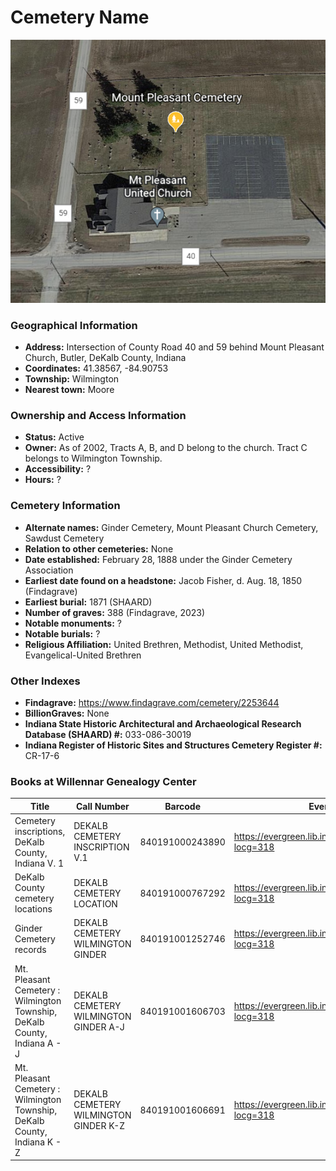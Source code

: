# Cemetery Name

![Mount Pleasant Cemetery on Google Earth](https://github.com/FyoAtEPL/DeKalbCemeteries/blob/main/images/mapImages/MountPleasantEarth.png "Mount Pleasant Cemetery on Google Earth")

### Geographical Information
- **Address:** Intersection of County Road 40 and 59 behind Mount Pleasant Church, Butler, DeKalb County, Indiana
- **Coordinates:** 41.38567, -84.90753
- **Township:** Wilmington
- **Nearest town:** Moore

### Ownership and Access Information
- **Status:** Active
- **Owner:** As of 2002, Tracts A, B, and D belong to the church. Tract C belongs to Wilmington Township.
- **Accessibility:** ?
- **Hours:** ?

### Cemetery Information
- **Alternate names:** Ginder Cemetery, Mount Pleasant Church Cemetery, Sawdust Cemetery
- **Relation to other cemeteries:** None
- **Date established:** February 28, 1888 under the Ginder Cemetery Association
- **Earliest date found on a headstone:** Jacob Fisher, d. Aug. 18, 1850 (Findagrave)
- **Earliest burial:** 1871 (SHAARD)
- **Number of graves:** 388 (Findagrave, 2023)
- **Notable monuments:** ?
- **Notable burials:** ?
- **Religious Affiliation:** United Brethren, Methodist, United Methodist, Evangelical-United Brethren

### Other Indexes
- **Findagrave:** https://www.findagrave.com/cemetery/2253644 
- **BillionGraves:** None
- **Indiana State Historic Architectural and Archaeological Research Database (SHAARD) #:** 033-086-30019
- **Indiana Register of Historic Sites and Structures Cemetery Register #:** CR-17-6

### Books at Willennar Genealogy Center

| Title | Call Number | Barcode | Evergreen Record |
| ------------ | ------------ | ------------ | ------------ |
| Cemetery inscriptions, DeKalb County, Indiana V. 1 | DEKALB CEMETERY INSCRIPTION V.1 | 840191000243890 | https://evergreen.lib.in.us/eg/opac/record/20697937?locg=318 |
| DeKalb County cemetery locations | DEKALB CEMETERY LOCATION | 840191000767292 | https://evergreen.lib.in.us/eg/opac/record/20670319?locg=318 |
| Ginder Cemetery records | DEKALB CEMETERY WILMINGTON GINDER | 840191001252746 | https://evergreen.lib.in.us/eg/opac/record/20708024?locg=318 |
| Mt. Pleasant Cemetery : Wilmington Township, DeKalb County, Indiana A - J | DEKALB CEMETERY WILMINGTON GINDER A-J | 840191001606703 | https://evergreen.lib.in.us/eg/opac/record/20680996?locg=318 |
| Mt. Pleasant Cemetery : Wilmington Township, DeKalb County, Indiana K - Z | DEKALB CEMETERY WILMINGTON GINDER K-Z | 840191001606691 | https://evergreen.lib.in.us/eg/opac/record/20680996?locg=318 |
